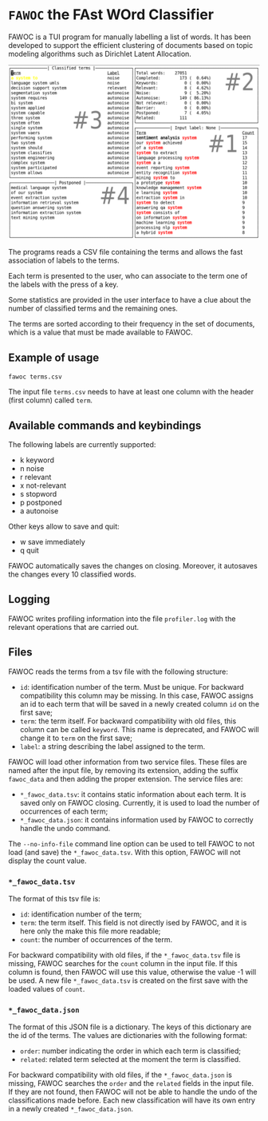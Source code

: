 # `FAWOC` the FAst WOrd Classifier

FAWOC is a TUI program for manually labelling a list of words.
It has been developed to support the efficient clustering of documents based on topic modeling algorithms such as Dirichlet Latent Allocation.

![](screenshot-fawoc-edit.png)

The programs reads a CSV file containing the terms and allows the fast association of labels to the terms.

Each term is presented to the user, who can associate to the term one of the labels with the press of a key.

Some statistics are provided in the user interface to have a clue about the number of classified terms and the remaining ones.

The terms are sorted according to their frequency in the set of documents, which is a value that must be made available to FAWOC.

## Example of usage

```
fawoc terms.csv
```

The input file `terms.csv` needs to have at least one column with the header (first column) called `term`.

## Available commands and keybindings

The following labels are currently supported:

* k keyword
* n noise
* r relevant
* x not-relevant
* s stopword
* p postponed
* a autonoise

Other keys allow to save and quit:

* w save immediately
* q quit

FAWOC automatically saves the changes on closing.
Moreover, it autosaves the changes every 10 classified words.

## Logging

FAWOC writes profiling information into the file `profiler.log` with the relevant operations that are carried out.

## Files

FAWOC reads the terms from a tsv file with the following structure:

* `id`: identification number of the term. Must be unique. For backward compatibility this column may be missing. In this case, FAWOC assigns an id to each term that will be saved in a newly created column `id` on the first save;
* `term`: the term itself. For backward compatibility with old files, this column can be called `keyword`. This name is deprecated, and FAWOC will change it to `term` on the first save;
* `label`: a string describing the label assigned to the term.

FAWOC will load other information from two service files.
These files are named after the input file, by removing its extension, adding the suffix `fawoc_data` and then adding the proper extension.
The service files are:

* `*_fawoc_data.tsv`: it contains static information about each term. It is saved only on FAWOC closing. Currently, it is used to load the number of occurrences of each term;
* `*_fawoc_data.json`: it contains information used by FAWOC to correctly handle the undo command.

The `--no-info-file` command line option can be used to tell FAWOC to not load (and save) the `*_fawoc_data.tsv`.
With this option, FAWOC will not display the count value.

### `*_fawoc_data.tsv`

The format of this tsv file is:

* `id`: identification number of the term;
* `term`: the term itself. This field is not directly ised by FAWOC, and it is here only the make this file more readable;
* `count`: the number of occurrences of the term.

For backward compatibility with old files, if the `*_fawoc_data.tsv` file is missing, FAWOC searches for the `count` column in the input file.
If this column is found, then FAWOC will use this value, otherwise the value -1 will be used.
A new file `*_fawoc_data.tsv` is created on the first save with the loaded values of `count`.

### `*_fawoc_data.json`

The format of this JSON file is a dictionary.
The keys of this dictionary are the id of the terms.
The values are dictionaries with the following format:

* `order`: number indicating the order in which each term is classified;
* `related`: related term selected at the moment the term is classified.

For backward compatibility with old files, if the `*_fawoc_data.json` is missing, FAWOC searches the `order` and the `related` fields in the input file.
If they are not found, then FAWOC will not be able to handle the undo of the classifications made before.
Each new classification will have its own entry in a newly created `*_fawoc_data.json`.
